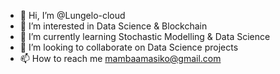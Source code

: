 - 👋 Hi, I’m @Lungelo-cloud
- 👀 I’m interested in Data Science & Blockchain
- 🌱 I’m currently learning Stochastic Modelling & Data Science 
- 💞️ I’m looking to collaborate on Data Science projects
- 📫 How to reach me mambaamasiko@gmail.com

<!---
Lungelo-cloud/Lungelo-cloud is a ✨ special ✨ repository because its `README.md` (this file) appears on your GitHub profile.
You can click the Preview link to take a look at your changes.
--->
